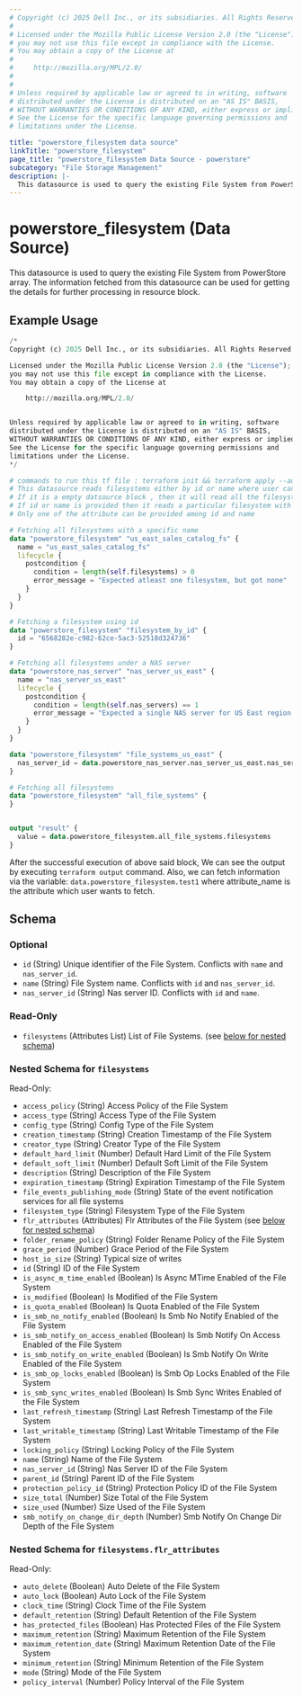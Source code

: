 ```yaml
---
# Copyright (c) 2025 Dell Inc., or its subsidiaries. All Rights Reserved.
# 
# Licensed under the Mozilla Public License Version 2.0 (the "License");
# you may not use this file except in compliance with the License.
# You may obtain a copy of the License at
# 
#     http://mozilla.org/MPL/2.0/
# 
# 
# Unless required by applicable law or agreed to in writing, software
# distributed under the License is distributed on an "AS IS" BASIS,
# WITHOUT WARRANTIES OR CONDITIONS OF ANY KIND, either express or implied.
# See the License for the specific language governing permissions and
# limitations under the License.

title: "powerstore_filesystem data source"
linkTitle: "powerstore_filesystem"
page_title: "powerstore_filesystem Data Source - powerstore"
subcategory: "File Storage Management"
description: |-
  This datasource is used to query the existing File System from PowerStore array. The information fetched from this datasource can be used for getting the details for further processing in resource block.
---
```


# powerstore_filesystem (Data Source)

This datasource is used to query the existing File System from PowerStore array. The information fetched from this datasource can be used for getting the details for further processing in resource block.

## Example Usage

```terraform
/*
Copyright (c) 2025 Dell Inc., or its subsidiaries. All Rights Reserved.

Licensed under the Mozilla Public License Version 2.0 (the "License");
you may not use this file except in compliance with the License.
You may obtain a copy of the License at

    http://mozilla.org/MPL/2.0/


Unless required by applicable law or agreed to in writing, software
distributed under the License is distributed on an "AS IS" BASIS,
WITHOUT WARRANTIES OR CONDITIONS OF ANY KIND, either express or implied.
See the License for the specific language governing permissions and
limitations under the License.
*/

# commands to run this tf file : terraform init && terraform apply --auto-approve
# This datasource reads filesystems either by id or name where user can provide a value to any one of them
# If it is a empty datsource block , then it will read all the filesystems
# If id or name is provided then it reads a particular filesystem with that id or name
# Only one of the attribute can be provided among id and name

# Fetching all filesystems with a specific name
data "powerstore_filesystem" "us_east_sales_catalog_fs" {
  name = "us_east_sales_catalog_fs"
  lifecycle {
    postcondition {
      condition = length(self.filesystems) > 0
      error_message = "Expected atleast one filesystem, but got none"
    }
  }
}

# Fetching a filesystem using id
data "powerstore_filesystem" "filesystem_by_id" {
  id = "6568282e-c982-62ce-5ac3-52518d324736"
}

# Fetching all filesystems under a NAS server
data "powerstore_nas_server" "nas_server_us_east" {
  name = "nas_server_us_east"
  lifecycle {
    postcondition {
      condition = length(self.nas_servers) == 1
      error_message = "Expected a single NAS server for US East region, but got none"
    }
  }
}

data "powerstore_filesystem" "file_systems_us_east" {
  nas_server_id = data.powerstore_nas_server.nas_server_us_east.nas_servers[0].id
}

# Fetching all filesystems
data "powerstore_filesystem" "all_file_systems" {
}


output "result" {
  value = data.powerstore_filesystem.all_file_systems.filesystems
}
```

After the successful execution of above said block, We can see the output by executing `terraform output` command. Also, we can fetch information via the variable: `data.powerstore_filesystem.test1` where attribute_name is the attribute which user wants to fetch.

<!-- schema generated by tfplugindocs -->
## Schema

### Optional

- `id` (String) Unique identifier of the File System. Conflicts with `name` and `nas_server_id`.
- `name` (String) File System name. Conflicts with `id` and `nas_server_id`.
- `nas_server_id` (String) Nas server ID. Conflicts with `id` and `name`.

### Read-Only

- `filesystems` (Attributes List) List of File Systems. (see [below for nested schema](#nestedatt--filesystems))

<a id="nestedatt--filesystems"></a>
### Nested Schema for `filesystems`

Read-Only:

- `access_policy` (String) Access Policy of the File System
- `access_type` (String) Access Type of the File System
- `config_type` (String) Config Type of the File System
- `creation_timestamp` (String) Creation Timestamp of the File System
- `creator_type` (String) Creator Type of the File System
- `default_hard_limit` (Number) Default Hard Limit of the File System
- `default_soft_limit` (Number) Default Soft Limit of the File System
- `description` (String) Description of the File System
- `expiration_timestamp` (String) Expiration Timestamp of the File System
- `file_events_publishing_mode` (String) State of the event notification services for all file systems
- `filesystem_type` (String) Filesystem Type of the File System
- `flr_attributes` (Attributes) Flr Attributes of the File System (see [below for nested schema](#nestedatt--filesystems--flr_attributes))
- `folder_rename_policy` (String) Folder Rename Policy of the File System
- `grace_period` (Number) Grace Period of the File System
- `host_io_size` (String) Typical size of writes
- `id` (String) ID of the File System
- `is_async_m_time_enabled` (Boolean) Is Async MTime Enabled of the File System
- `is_modified` (Boolean) Is Modified of the File System
- `is_quota_enabled` (Boolean) Is Quota Enabled of the File System
- `is_smb_no_notify_enabled` (Boolean) Is Smb No Notify Enabled of the File System
- `is_smb_notify_on_access_enabled` (Boolean) Is Smb Notify On Access Enabled of the File System
- `is_smb_notify_on_write_enabled` (Boolean) Is Smb Notify On Write Enabled of the File System
- `is_smb_op_locks_enabled` (Boolean) Is Smb Op Locks Enabled of the File System
- `is_smb_sync_writes_enabled` (Boolean) Is Smb Sync Writes Enabled of the File System
- `last_refresh_timestamp` (String) Last Refresh Timestamp of the File System
- `last_writable_timestamp` (String) Last Writable Timestamp of the File System
- `locking_policy` (String) Locking Policy of the File System
- `name` (String) Name of the File System
- `nas_server_id` (String) Nas Server ID of the File System
- `parent_id` (String) Parent ID of the File System
- `protection_policy_id` (String) Protection Policy ID of the File System
- `size_total` (Number) Size Total of the File System
- `size_used` (Number) Size Used of the File System
- `smb_notify_on_change_dir_depth` (Number) Smb Notify On Change Dir Depth of the File System

<a id="nestedatt--filesystems--flr_attributes"></a>
### Nested Schema for `filesystems.flr_attributes`

Read-Only:

- `auto_delete` (Boolean) Auto Delete of the File System
- `auto_lock` (Boolean) Auto Lock of the File System
- `clock_time` (String) Clock Time of the File System
- `default_retention` (String) Default Retention of the File System
- `has_protected_files` (Boolean) Has Protected Files of the File System
- `maximum_retention` (String) Maximum Retention of the File System
- `maximum_retention_date` (String) Maximum Retention Date of the File System
- `minimum_retention` (String) Minimum Retention of the File System
- `mode` (String) Mode of the File System
- `policy_interval` (Number) Policy Interval of the File System
